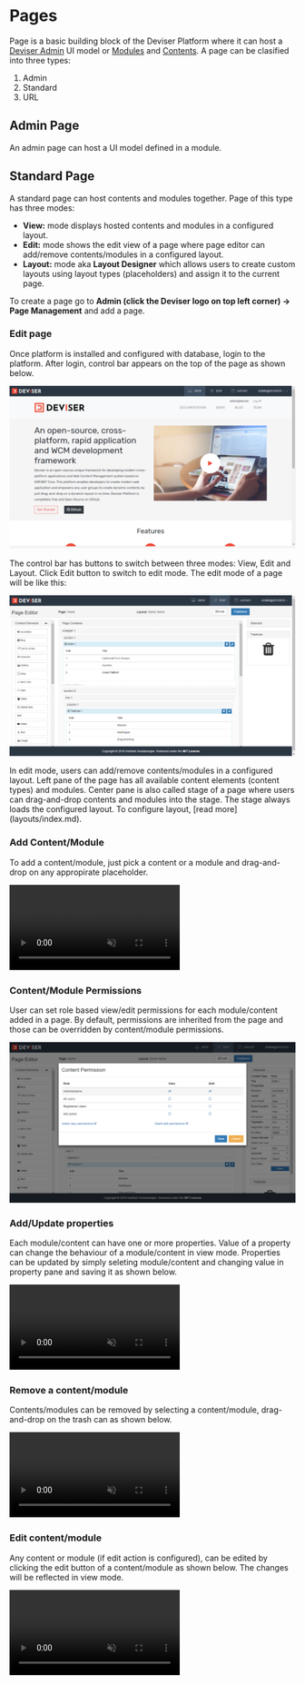 # Pages
Page is a basic building block of the Deviser Platform where it can host a [Deviser Admin](../deviser-admin/index.md) UI model or [Modules](../extensions/modules.md) and [Contents](../extensions/contents.md). A page can be clasified into three types:

1. Admin
2. Standard 
3. URL

## Admin Page
An admin page can host a UI model defined in a module. 
## Standard Page
A standard page can host contents and modules together. Page of this type has three modes:

- **View:** mode displays hosted contents and modules in a configured layout.
- **Edit:** mode shows the edit view of a page where page editor can add/remove contents/modules in a configured layout.
- **Layout:** mode aka **Layout Designer** which allows users to create custom layouts using layout types (placeholders) and assign it to the current page.


To create a page go to **Admin (click the Deviser logo on top left corner) -> Page Management** and add a page. 

### Edit page
Once platform is installed and configured with database, login to the platform. After login, control bar appears on the top of the page as shown below.

<img class="img-popup" src="../../assets/images/ViewMode.png">


The control bar has buttons to switch between three modes: View, Edit and Layout. Click Edit button to switch to edit mode. The edit mode of a page will be like this:

<img class="img-popup" src="../../assets/images/EditMode.png">

In edit mode, users can add/remove contents/modules in a configured layout. Left pane of the page has all available content elements (content types) and modules. Center pane is also called stage of a page where users can drag-and-drop contents and modules into the stage. The stage always loads the configured layout. To configure layout, [read more] (layouts/index.md).

### Add Content/Module
To add a content/module, just pick a content or a module and drag-and-drop on any appropirate placeholder.

<video class="video-popup"  autoplay muted loop>
  <source src="../../assets/videos/Page_AddContent.mp4" type="video/mp4">
  Your browser does not support HTML5 video.
</video>


### Content/Module Permissions
User can set role based view/edit permissions for each module/content added in a page. By default, permissions are inherited from the page and those can be overridden by content/module permissions.

<img class="img-popup" src="../../assets/images/ContentPermissions.png">

### Add/Update properties
Each module/content can have one or more properties. Value of a property can change the behaviour of a module/content in view mode. Properties can be updated by simply seleting module/content and changing value in property pane and saving it as shown below.

<video class="video-popup"  autoplay muted loop>
  <source src="../../assets/videos/Page_UpdateProperties.mp4" type="video/mp4">
  Your browser does not support HTML5 video.
</video>

### Remove a content/module
Contents/modules can be removed by selecting a content/module, drag-and-drop on the trash can as shown below.

<video class="video-popup"  autoplay muted loop>
  <source src="../../assets/videos/Page_RemoveContent.mp4" type="video/mp4">
  Your browser does not support HTML5 video.
</video>

### Edit content/module
Any content or module (if edit action is configured), can be edited by clicking the edit button of a content/module as shown below. The changes will be reflected in view mode.

<video class="video-popup"  autoplay muted loop>
  <source src="../../assets/videos/Page_EditContent.mp4" type="video/mp4">
  Your browser does not support HTML5 video.
</video>